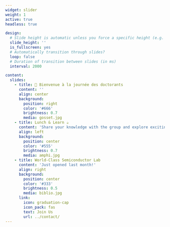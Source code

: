 ```yaml
---
widget: slider
weight: 1
active: true
headless: true

design:
  # Slide height is automatic unless you force a specific height (e.g. '400px')
  slide_height: ''
  is_fullscreen: yes
  # Automatically transition through slides?
  loop: false
  # Duration of transition between slides (in ms)
  interval: 2000

content:
  slides:
    - title: 👋 Bienvenue à la journée des doctorants
      content: ''
      align: center
      background:
        position: right
        color: '#666'
        brightness: 0.7
        media: gosset.jpg
    - title: Lunch & Learn ☕️
      content: 'Share your knowledge with the group and explore exciting new topics together!'
      align: left
      background:
        position: center
        color: '#555'
        brightness: 0.7
        media: amphi.jpg
    - title: World-Class Semiconductor Lab
      content: 'Just opened last month!'
      align: right
      background:
        position: center
        color: '#333'
        brightness: 0.5
        media: biblio.jpg
      link:
        icon: graduation-cap
        icon_pack: fas
        text: Join Us
        url: ../contact/
---
```


